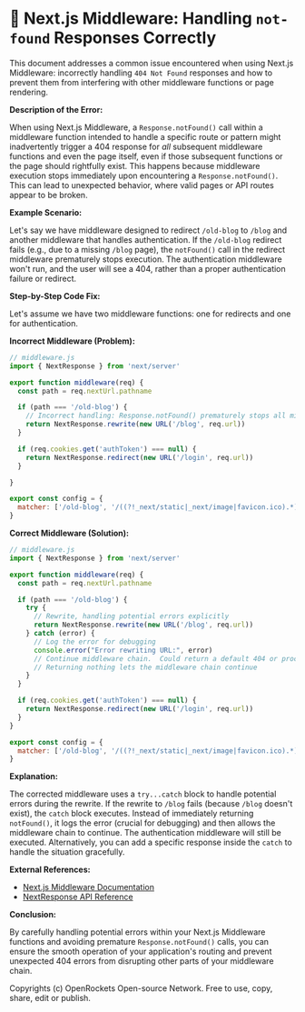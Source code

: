# 🐞 Next.js Middleware: Handling `not-found` Responses Correctly


This document addresses a common issue encountered when using Next.js Middleware: incorrectly handling `404 Not Found` responses and how to prevent them from interfering with other middleware functions or page rendering.


**Description of the Error:**

When using Next.js Middleware, a `Response.notFound()` call within a middleware function intended to handle a specific route or pattern might inadvertently trigger a 404 response for *all* subsequent middleware functions and even the page itself, even if those subsequent functions or the page should rightfully exist.  This happens because middleware execution stops immediately upon encountering a `Response.notFound()`. This can lead to unexpected behavior, where valid pages or API routes appear to be broken.


**Example Scenario:**

Let's say we have middleware designed to redirect `/old-blog` to `/blog` and another middleware that handles authentication. If the `/old-blog` redirect fails (e.g., due to a missing `/blog` page), the `notFound()` call in the redirect middleware prematurely stops execution. The authentication middleware won't run, and the user will see a 404, rather than a proper authentication failure or redirect.


**Step-by-Step Code Fix:**

Let's assume we have two middleware functions: one for redirects and one for authentication.

**Incorrect Middleware (Problem):**

```javascript
// middleware.js
import { NextResponse } from 'next/server'

export function middleware(req) {
  const path = req.nextUrl.pathname

  if (path === '/old-blog') {
    // Incorrect handling: Response.notFound() prematurely stops all middleware
    return NextResponse.rewrite(new URL('/blog', req.url))
  }

  if (req.cookies.get('authToken') === null) {
    return NextResponse.redirect(new URL('/login', req.url))
  }

}

export const config = {
  matcher: ['/old-blog', '/((?!_next/static|_next/image|favicon.ico).*)'], // This matcher covers most of the app, potentially leading to unexpected 404s
}
```

**Correct Middleware (Solution):**

```javascript
// middleware.js
import { NextResponse } from 'next/server'

export function middleware(req) {
  const path = req.nextUrl.pathname

  if (path === '/old-blog') {
    try {
      // Rewrite, handling potential errors explicitly
      return NextResponse.rewrite(new URL('/blog', req.url))
    } catch (error) {
      // Log the error for debugging
      console.error("Error rewriting URL:", error)
      // Continue middleware chain.  Could return a default 404 or proceed to the next middleware check.
      // Returning nothing lets the middleware chain continue
    }
  }

  if (req.cookies.get('authToken') === null) {
    return NextResponse.redirect(new URL('/login', req.url))
  }
}

export const config = {
  matcher: ['/old-blog', '/((?!_next/static|_next/image|favicon.ico).*)'],
}
```


**Explanation:**

The corrected middleware uses a `try...catch` block to handle potential errors during the rewrite.  If the rewrite to `/blog` fails (because `/blog` doesn't exist), the `catch` block executes. Instead of immediately returning `notFound()`, it logs the error (crucial for debugging) and then allows the middleware chain to continue. The authentication middleware will still be executed.  Alternatively, you can add a specific response inside the `catch` to handle the situation gracefully.


**External References:**

* [Next.js Middleware Documentation](https://nextjs.org/docs/app/building-your-application/routing/middleware)
* [NextResponse API Reference](https://nextjs.org/docs/api-reference/next/server#nextresponse)


**Conclusion:**

By carefully handling potential errors within your Next.js Middleware functions and avoiding premature `Response.notFound()` calls, you can ensure the smooth operation of your application's routing and prevent unexpected 404 errors from disrupting other parts of your middleware chain.


Copyrights (c) OpenRockets Open-source Network. Free to use, copy, share, edit or publish.

